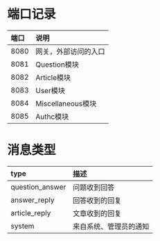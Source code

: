 # 端口记录

| 端口   | 说明              |
|:-----|:----------------|
| 8080 | 网关，外部访问的入口      |
| 8081 | Question模块      |
| 8082 | Article模块       |
| 8083 | User模块          | 
| 8084 | Miscellaneous模块 |
| 8085 | Authc模块         |

# 消息类型

| type            | 描述          |
|:----------------|:------------|
| question_answer | 问题收到回答      |
| answer_reply    | 回答收到的回复     |
| article_reply   | 文章收到的回复     |
| system          | 来自系统、管理员的通知 |